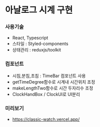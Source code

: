 # 아날로그 시계 구현

### 사용기술

- React, Typescript
- 스타일 : Styled-components
- 상태관리 : reduxjs/toolkit

### 컴포넌트

- 시침,분침,초침 : TimeBar 컴포넌트 사용
- getTimeDegree함수로 시계내 시간위치 조정
- makeLengthTwo함수로 시간 두자리수 조정
- ClockHandBox / ClockUI로 UI분리

### 미리보기

- https://classic-watch.vercel.app/
